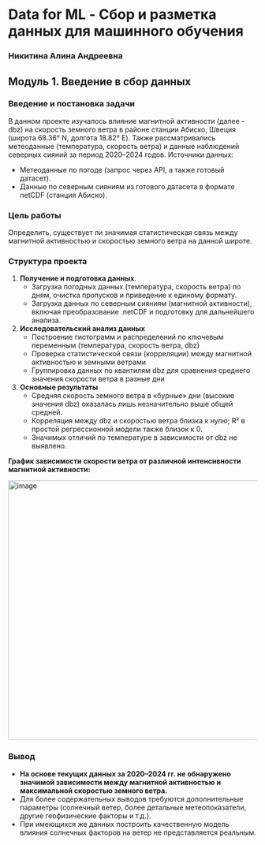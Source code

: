# Data for ML - Сбор и разметка данных для машинного обучения
### Никитина Алина Андреевна

## Модуль 1. Введение в сбор данных

### Введение и постановка задачи
В данном проекте изучалось влияние магнитной активности (далее - dbz) на скорость земного ветра в районе станции Абиско, Швеция (широта 68.36° N, долгота 18.82° E). Также рассматривались метеоданные (температура, скорость ветра) и данные наблюдений северных сияний за период 2020–2024 годов. Источники данных:

- Метеоданные по погоде (запрос через API, а также готовый датасет).
- Данные по северным сияниям из готового датасета в формате netCDF (станция Абиско).

### Цель работы
Определить, существует ли значимая статистическая связь между магнитной активностью и скоростью земного ветра на данной широте.

### Структура проекта

1. **Получение и подготовка данных**. 
    - Загрузка погодных данных (температура, скорость ветра) по дням, очистка пропусков и приведение к единому формату.
    - Загрузка данных по северным сияниям (магнитной активности), включая преобразование .netCDF и подготовку для дальнейшего анализа.
2. **Исследовательский анализ данных**  
    - Построение гистограмм и распределений по ключевым переменным (температура, скорость ветра, dbz)  
    - Проверка статистической связи (корреляции) между магнитной активностью и земными ветрами  
    - Группировка данных по квантилям dbz для сравнения среднего значения скорости ветра в разные дни  
3. **Основные результаты**
    - Средняя скорость земного ветра в «бурные» дни (высокие значения dbz) оказалась лишь незначительно выше общей средней.
    - Корреляция между dbz и скоростью ветра близка к нулю; R² в простой регрессионной модели также близок к 0.
    - Значимых отличий по температуре в зависимости от dbz не выявлено.

  
  
**График зависимости скорости ветра от различной интенсивности магнитной активности:**

<img width="527" alt="image" src="https://github.com/user-attachments/assets/4c702588-e974-42c5-b9c9-615a6f6194bc" />

  
### Вывод
- **На основе текущих данных за 2020–2024 гг. не обнаружено значимой зависимости между магнитной активностью и максимальной скоростью земного ветра.**
- Для более содержательных выводов требуются дополнительные параметры (солнечный ветер, более детальные метеопоказатели, другие геофизические факторы и т.д.).
- При имеющихся же данных построить качественную модель влияния солнечных факторов на ветер не представляется реальным.
